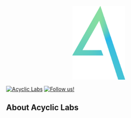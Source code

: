 <p align="center"><a href="https://acycliclabs.com" target="_blank"><img alt="Acyclic Labs" title="Web3 RnD" src="https://raw.githubusercontent.com/acycliclabs/.github/main/logo.png" height="200px">
</a>
</p>



[![Acyclic Labs](https://img.shields.io/badge/Acyclic%20Labs-blue)](https://acycliclabs.com)
[![Follow us!](https://img.shields.io/twitter/follow/acycliclabs?color=%238C8DFC&label=Follow%20%40AcyclicLabs&style=flat)](https://twitter.com/acycliclabs)

## About Acyclic Labs

